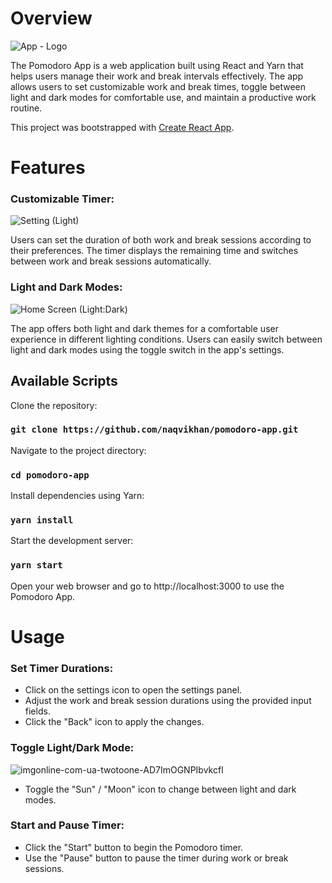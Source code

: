 # Overview

![App - Logo](https://github.com/naqvikhan/pomodoro-app/assets/57102256/c741a354-872d-4935-94d1-2753e7727a2a)

The Pomodoro App is a web application built using React and Yarn that helps users manage their work and break intervals effectively. The app allows users to set customizable work and break times, toggle between light and dark modes for comfortable use, and maintain a productive work routine.

This project was bootstrapped with [Create React App](https://github.com/facebook/create-react-app).

# Features

### Customizable Timer:

![Setting (Light)](https://github.com/naqvikhan/pomodoro-app/assets/57102256/3ec2cf48-0e13-487c-9a8d-943e2ef44863)

Users can set the duration of both work and break sessions according to their preferences.
The timer displays the remaining time and switches between work and break sessions automatically.

### Light and Dark Modes:

![Home Screen (Light:Dark)](https://github.com/naqvikhan/pomodoro-app/assets/57102256/02dc8f88-6c35-4ba8-abdd-5523892395d4)

The app offers both light and dark themes for a comfortable user experience in different lighting conditions.
Users can easily switch between light and dark modes using the toggle switch in the app's settings.

## Available Scripts

Clone the repository:

### `git clone https://github.com/naqvikhan/pomodoro-app.git`

Navigate to the project directory:

### `cd pomodoro-app`

Install dependencies using Yarn:

### `yarn install`

Start the development server:

### `yarn start`

Open your web browser and go to http://localhost:3000 to use the Pomodoro App.

# Usage

### Set Timer Durations:

* Click on the settings icon to open the settings panel.
* Adjust the work and break session durations using the provided input fields.
* Click the "Back" icon to apply the changes.

### Toggle Light/Dark Mode:

![imgonline-com-ua-twotoone-AD7ImOGNPIbvkcfl](https://github.com/naqvikhan/pomodoro-app/assets/57102256/b4eb9789-3350-4c48-a408-f55d8696a311)

* Toggle the "Sun" / "Moon" icon to change between light and dark modes.

### Start and Pause Timer:

* Click the "Start" button to begin the Pomodoro timer.
* Use the "Pause" button to pause the timer during work or break sessions.
